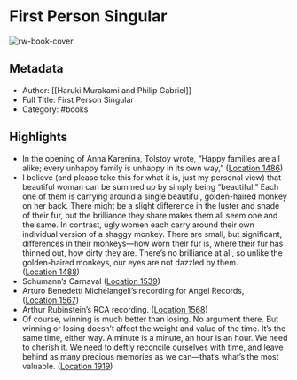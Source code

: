 # First Person Singular

![rw-book-cover](https://m.media-amazon.com/images/I/814kwZgCINL._SY160.jpg)

## Metadata
- Author: [[Haruki Murakami and Philip Gabriel]]
- Full Title: First Person Singular
- Category: #books

## Highlights
- In the opening of Anna Karenina, Tolstoy wrote, “Happy families are all alike; every unhappy family is unhappy in its own way,” ([Location 1486](https://readwise.io/to_kindle?action=open&asin=B08F7JMJ3B&location=1486))
- I believe (and please take this for what it is, just my personal view) that beautiful woman can be summed up by simply being “beautiful.” Each one of them is carrying around a single beautiful, golden-haired monkey on her back. There might be a slight difference in the luster and shade of their fur, but the brilliance they share makes them all seem one and the same. In contrast, ugly women each carry around their own individual version of a shaggy monkey. There are small, but significant, differences in their monkeys—how worn their fur is, where their fur has thinned out, how dirty they are. There’s no brilliance at all, so unlike the golden-haired monkeys, our eyes are not dazzled by them. ([Location 1488](https://readwise.io/to_kindle?action=open&asin=B08F7JMJ3B&location=1488))
- Schumann’s Carnaval ([Location 1539](https://readwise.io/to_kindle?action=open&asin=B08F7JMJ3B&location=1539))
- Arturo Benedetti Michelangeli’s recording for Angel Records, ([Location 1567](https://readwise.io/to_kindle?action=open&asin=B08F7JMJ3B&location=1567))
- Arthur Rubinstein’s RCA recording. ([Location 1568](https://readwise.io/to_kindle?action=open&asin=B08F7JMJ3B&location=1568))
- Of course, winning is much better than losing. No argument there. But winning or losing doesn’t affect the weight and value of the time. It’s the same time, either way. A minute is a minute, an hour is an hour. We need to cherish it. We need to deftly reconcile ourselves with time, and leave behind as many precious memories as we can—that’s what’s the most valuable. ([Location 1919](https://readwise.io/to_kindle?action=open&asin=B08F7JMJ3B&location=1919))
